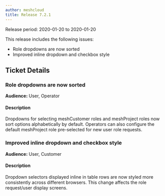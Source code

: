 ```yaml
---
author: meshcloud
title: Release 7.2.1
---
```


Release period: 2020-01-20 to 2020-01-20

This release includes the following issues:
* Role dropdowns are now sorted
* Improved inline dropdown and checkbox style
<!--truncate-->

## Ticket Details
### Role dropdowns are now sorted
**Audience:** User, Operator


#### Description
Dropdowns for selecting meshCustomer roles and meshProject roles now sort options alphabetically by default.
Operators can also configure the default meshProject role pre-selected for new user role requests.

### Improved inline dropdown and checkbox style
**Audience:** User, Customer


#### Description
Dropdown selectors displayed inline in table rows are now styled more consistently across different browsers.
This change affects the role request/user display screens.

